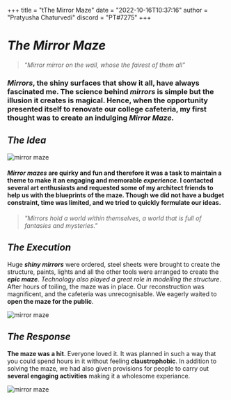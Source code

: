 +++
title = "tThe Mirror Maze"
date = "2022-10-16T10:37:16"
author = "Pratyusha Chaturvedi"
discord = "PT#7275"
+++

 # ***The Mirror Maze***

> “*Mirror mirror on the wall, whose the fairest of them all”*

### *Mirrors*, the shiny surfaces that show it all, have always fascinated me. The science behind *mirrors* is simple but the illusion it creates is **magical**. Hence, when the opportunity presented itself to renovate our college cafeteria, my first thought was to create an indulging ***Mirror Maze***.

 ## ***The Idea***
 
 ![mirror maze](https://moadrupalweb.blob.core.windows.net/moadrupalweb/processed/5231_amazing-mirror-maze-small.jpg)

#### ***Mirror mazes*** are quirky and fun and therefore it was a task to maintain a theme to make it an engaging and memorable *experience*. I contacted several **art enthusiasts** and requested some of my architect friends to help us with the blueprints of the maze. Though we did not have a budget constraint, **time was limited,** and we tried to quickly **formulate our ideas**. 


> *"Mirrors hold a world within themselves, a world that is full of fantasies and mysteries."*

## ***The Execution*** 


Huge ***shiny mirrors*** were ordered, steel sheets were brought to create the structure, paints, lights and all the other tools were arranged to create the ***epic maze***. *Technology also played a great role in modelling the structure*.
After hours of toiling, the maze was in place. Our reconstruction was magnificent, and the cafeteria was unrecognisable. We eagerly waited to **open the maze for the public**.


![mirror maze](https://ilyanep.files.wordpress.com/2013/08/dsc_5248.jpg)

## ***The Response***



**The maze was a hit**. Everyone loved it. It was planned in such a way that you could spend hours in it without feeling **claustrophobic**. In addition to solving the  maze, we had also given provisions for people to carry out **several engaging activities** making it a wholesome experiance.


 ![mirror maze](https://www.dellaadventure.com/uploads/5718Mirror%20Maze%20(3).jpg)


 >